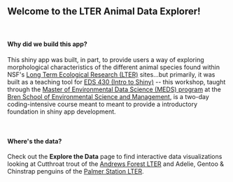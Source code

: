 ## Welcome to the LTER Animal Data Explorer!

<br>

#### Why did we build this app?

This shiny app was built, in part, to provide users a way of exploring morphological characteristics of the different animal species found within NSF's [Long Term Ecological Research (LTER)](https://lternet.edu/) sites...but primarily, it was built as a teaching tool for [EDS 430 (Intro to Shiny)](https://bren.ucsb.edu/courses/eds-430) -- this workshop, taught through the [Master of Environmental Data Science (MEDS) program](https://ucsb-meds.github.io/) at the [Bren School of Environmental Science and Management](https://bren.ucsb.edu/), is a two-day coding-intensive course meant to meant to provide a introductory foundation in shiny app development.

<br> 

#### Where's the data? 

Check out the **Explore the Data** page to find interactive data visualizations looking at Cutthroat trout of the [Andrews Forest LTER](https://andrewsforest.oregonstate.edu/) and Adelie, Gentoo & Chinstrap penguins of the [Palmer Station LTER](https://pallter.marine.rutgers.edu/).